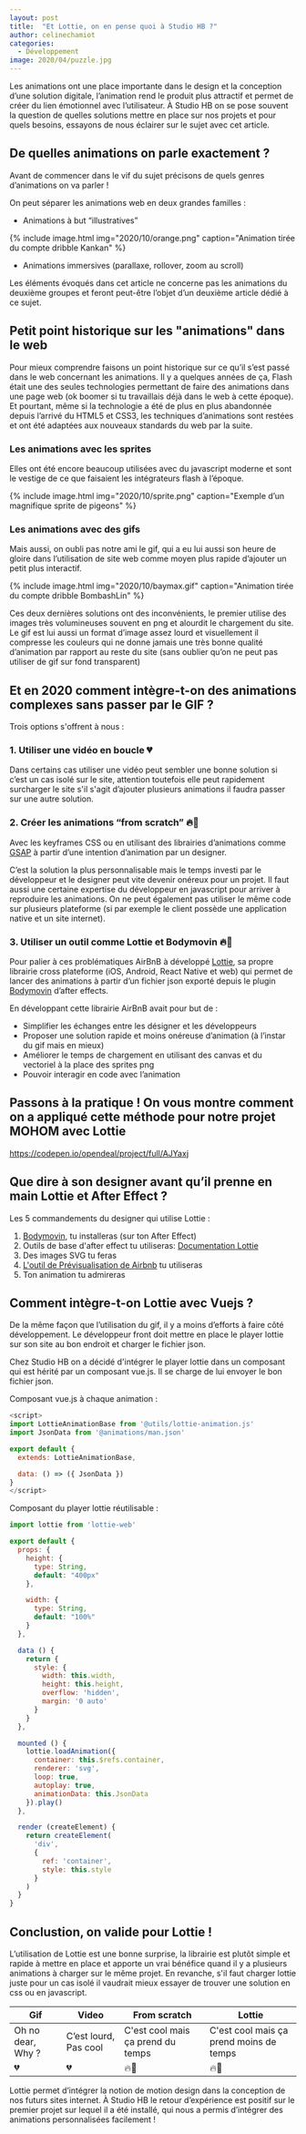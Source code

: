 ```yaml
---
layout: post
title:  "Et Lottie, on en pense quoi à Studio HB ?"
author: celinechamiot
categories:
  - Développement
image: 2020/04/puzzle.jpg
---
```


Les animations ont une place importante dans le design et la conception d’une solution digitale, l’animation rend le produit plus attractif et permet de créer du lien émotionnel avec l’utilisateur. À Studio HB on se pose souvent la question de quelles solutions mettre en place sur nos projets et pour quels besoins, essayons de nous éclairer sur le sujet avec cet article. 

## De quelles animations on parle exactement ?

Avant de commencer dans le vif du sujet précisons de quels genres d’animations on va parler !

On peut séparer les animations web en deux grandes familles : 

- Animations à but “illustratives”

{% include image.html img="2020/10/orange.png" caption="Animation tirée du compte dribble Kankan" %}

- Animations immersives (parallaxe, rollover, zoom au scroll) 

Les éléments évoqués dans cet article ne concerne pas les animations du deuxième groupes et feront peut-être l’objet d’un deuxième article dédié à ce sujet.

## Petit point historique sur les "animations" dans le web

Pour mieux comprendre faisons un point historique sur ce qu’il s’est passé dans le web concernant les animations. Il y a quelques années de ça, Flash était une des seules technologies permettant de faire des animations dans une page web (ok boomer si tu travaillais déjà dans le web à cette époque). Et pourtant, même si la technologie a été de plus en plus abandonnée depuis l’arrivé du HTML5 et CSS3, les techniques d’animations sont restées et ont été adaptées aux nouveaux standards du web par la suite.

### Les animations avec les sprites

Elles ont été encore beaucoup utilisées avec du javascript moderne et sont le vestige de ce que faisaient les intégrateurs flash à l’époque.

{% include image.html img="2020/10/sprite.png" caption="Exemple d’un magnifique sprite de pigeons" %}

### Les animations avec des gifs

Mais aussi, on oubli pas notre ami le gif, qui a eu lui aussi son heure de gloire dans l’utilisation de site web comme moyen plus rapide d’ajouter un petit plus interactif. 

{% include image.html img="2020/10/baymax.gif" caption="Animation tirée du compte dribble BombashLin" %}

Ces deux dernières solutions ont des inconvénients, le premier utilise des images très volumineuses souvent en png et alourdit le chargement du site. Le gif est lui aussi un format d’image assez lourd et visuellement il compresse les couleurs qui ne donne jamais une très bonne qualité d’animation par rapport au reste du site (sans oublier qu’on ne peut pas utiliser de gif sur fond transparent)

## Et en 2020 comment intègre-t-on des animations complexes sans passer par le GIF ?

Trois options s'offrent à nous : 

### 1. Utiliser une vidéo en boucle 💔

Dans certains cas utiliser une vidéo peut sembler une bonne solution si c’est un cas isolé sur le site, attention toutefois elle peut rapidement surcharger le site s'il s'agit d’ajouter plusieurs animations il faudra passer sur une autre solution.

### 2. Créer les animations “from scratch” 🔥💜

Avec les keyframes CSS ou en utilisant des librairies d’animations comme [GSAP](https://greensock.com/gsap/) à partir d’une intention d’animation par un designer. 

C’est la solution la plus personnalisable mais le temps investi par le développeur et le designer peut vite devenir onéreux pour un projet. Il faut aussi une certaine expertise du développeur en javascript pour arriver à reproduire les animations. On ne peut également pas utiliser le même code sur plusieurs plateforme (si par exemple le client possède une application native et un site internet).

### 3. Utiliser un outil comme Lottie et Bodymovin 🔥💜

Pour palier à ces problématiques AirBnB à développé [Lottie](https://airbnb.design/lottie/), sa propre librairie cross plateforme (iOS, Android, React Native et web) qui permet de lancer des animations à partir d’un fichier json exporté depuis le plugin [Bodymovin](https://exchange.adobe.com/creativecloud.details.12557.html) d’after effects.

En développant cette librairie AirBnB avait pour but de : 

- Simplifier les échanges entre les désigner et les développeurs
- Proposer une solution rapide et moins onéreuse d’animation (à l’instar du gif mais en mieux)
- Améliorer le temps de chargement en utilisant des canvas et du vectoriel à la place des sprites png
- Pouvoir interagir en code avec l’animation

## Passons à la pratique ! On vous montre comment on a appliqué cette méthode pour notre projet MOHOM avec Lottie

https://codepen.io/opendeal/project/full/AJYaxj

## Que dire à son designer avant qu’il prenne en main Lottie et After Effect ?

Les 5 commandements du designer qui utilise Lottie : 

1. [Bodymovin](https://exchange.adobe.com/creativecloud.details.12557.html), tu installeras (sur ton After Effect)
1. Outils de base d'after effect tu utiliseras: [Documentation Lottie](https://airbnb.io/lottie/#/supported-features)
2. Des images SVG tu feras
3. [L'outil de Prévisualisation de Airbnb](https://lottiefiles.com/web-player) tu utiliseras
4. Ton animation tu admireras

## Comment intègre-t-on Lottie avec Vuejs ?

De la même façon que l’utilisation du gif, il y a moins d’efforts à faire côté développement. Le développeur front doit mettre en place le player lottie sur son site au bon endroit et charger le fichier json. 

Chez Studio HB on a décidé d'intégrer le player lottie dans un composant qui est hérité par un composant vue.js. Il se charge de lui envoyer le bon fichier json. 

Composant vue.js à chaque animation : 
```js
<script>
import LottieAnimationBase from '@utils/lottie-animation.js'
import JsonData from '@animations/man.json'

export default {
  extends: LottieAnimationBase,

  data: () => ({ JsonData })
}
</script>
```
Composant du player lottie réutilisable : 
```js
import lottie from 'lottie-web'

export default {
  props: {
    height: {
      type: String,
      default: "400px"
    },

    width: {
      type: String,
      default: "100%"
    }
  },

  data () {
    return {
      style: {
        width: this.width,
        height: this.height,
        overflow: 'hidden',
        margin: '0 auto'
      }
    }
  },

  mounted () {
    lottie.loadAnimation({
      container: this.$refs.container,
      renderer: 'svg',
      loop: true,
      autoplay: true,
      animationData: this.JsonData
    }).play()
  },

  render (createElement) {
    return createElement(
      'div',
      {
        ref: 'container',
        style: this.style
      }
    )
  }
}
```

## Conclustion, on valide pour Lottie !

L’utilisation de Lottie est une bonne surprise, la librairie est plutôt simple et rapide à mettre en place et apporte un vrai bénéfice quand il y a plusieurs animations à charger sur le même projet. En revanche, s'il faut charger lottie juste pour un cas isolé il vaudrait mieux essayer de trouver une solution en css ou en javascript.

| Gif | Video | From scratch | Lottie |
| ------ | ------ |------ | ------ |
| Oh no dear, Why ? | C’est lourd, Pas cool | C'est cool mais ça prend du temps | C'est cool mais ça prend moins de temps |
| 💔 | 💔 | 🔥💜 | 🔥💜 |

Lottie permet d’intégrer la notion de motion design dans la conception de nos futurs sites internet. À Studio HB le retour d’expérience est positif sur le premier projet sur lequel il a été installé, qui nous a permis d’intégrer des animations personnalisées facilement ! 
